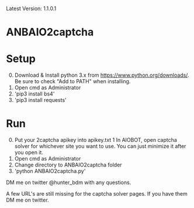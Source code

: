 Latest Version: 1.1.0.1

# ANBAIO2captcha

# Setup

0. Download & Install python 3.x from https://www.python.org/downloads/. Be sure to check "Add to PATH" when installing.
1. Open cmd as Administrator
2. 'pip3 install bs4'
3. 'pip3 install requests'

# Run

0. Put your 2captcha apikey into apikey.txt
1  In AIOBOT, open captcha solver for whichever site you want to use. You can just minimize it after you open it.
2. Open cmd as Administrator
3. Change directory to ANBAIO2captcha folder
4. 'python ANBAIO2captcha.py'

DM me on twitter @hunter_bdm with any questions.

A few URL's are still missing for the captcha solver pages. If you have them DM me on twitter.